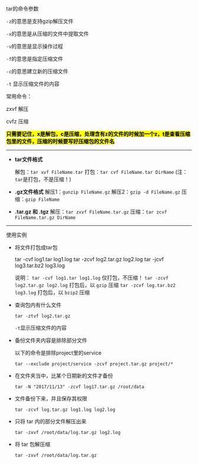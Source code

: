 tar的命令参数

`-z`的意思是支持gzip解压文件  

`-x`的意思是从压缩的文件中提取文件

`-v`的意思是显示操作过程

`-f`的意思是指定压缩文件

`-c`的意思建立新的压缩文件

`-t` 显示压缩文件的内容

常用命令：

zxvf 解压

cvfz 压缩

**<mark>只需要记住，x是解包，c是压缩，处理含有z的文件的时候加一个z，t是查看压缩包里的文件，压缩的时候要写好压缩包的文件名</mark>**

---

- **tar文件格式**
  
  解包：`tar xvf FileName.tar`
  打包：`tar cvf FileName.tar DirName`
  (注：`tar`是打包，不是压缩！)

- **.gz文件格式**
  解压1：`gunzip FileName.gz`
  解压2：`gzip -d FileName.gz`
  压缩：`gzip FileName`

- **.tar.gz 和 .tgz**
  解压：`tar zxvf FileName.tar.gz`
  压缩：`tar zcvf FileName.tar.gz DirName`





---

使用实例

- 将文件打包成tar包
  
  tar -cvf log1.tar log1.log
  tar -zcvf log2.tar.gz log2.log
  tar -jcvf log3.tar.bz2 log3.log
  
  说明：
  `tar -cvf log1.tar log1.log` 仅打包，不压缩！
  `tar -zcvf log2.tar.gz log2.log` 打包后，以 `gzip` 压缩
  `tar -zcvf log.tar.bz2 log3.log` 打包后，以 `bzip2` 压缩

- 查询包内有什么文件
  
  `tar -ztvf log2.tar.gz`
  
  `-t`显示压缩文件的内容

- 备份文件夹内容是排除部分文件
  
  以下的命令是排除project里的service
  
  ```shell
  tar --exclude project/service -zcvf project.tar.gz project/*
  ```

- 在文件夹当中，比某个日期新的文件才备份
  
  ```shell
  tar -N "2017/11/13" -zcvf log17.tar.gz /root/data
  ```

- 文件备份下来，并且保存其权限
  
  ```shell
  tar -zcvf log.tar.gz log1.log log2.log
  ```

- 只将 tar 内的部分文件解压出来
  
  ```shell
  tar -zxvf /root/data/log.tar.gz log2.log
  ```

- 将 tar 包解压缩
  
  ```shell
  tar -zxvf /root/data/log.tar.gz
  ```
  
  
